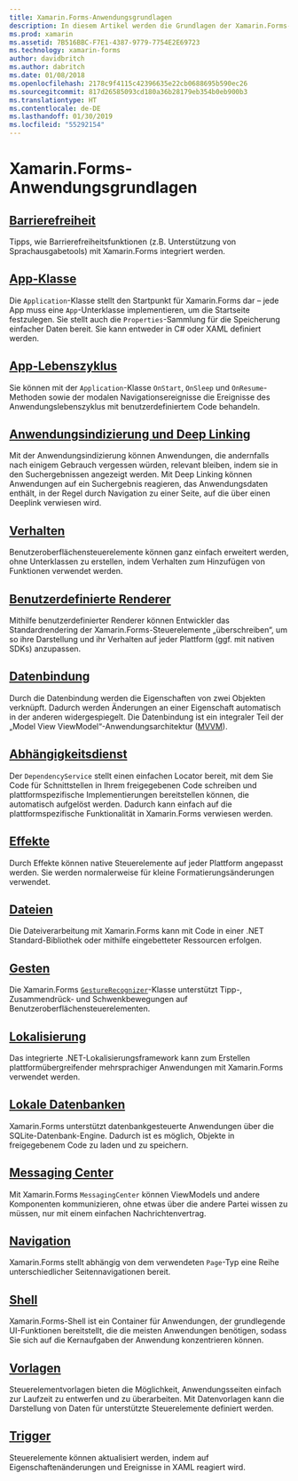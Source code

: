 ```yaml
---
title: Xamarin.Forms-Anwendungsgrundlagen
description: In diesem Artikel werden die Grundlagen der Xamarin.Forms-Anwendungsentwicklung erläutert, einschließlich aller erforderlichen Grundlagen bis hin zu den letzten Details wie die Barrierefreiheit und Lokalisierung.
ms.prod: xamarin
ms.assetid: 7B516BBC-F7E1-4387-9779-7754E2E69723
ms.technology: xamarin-forms
author: davidbritch
ms.author: dabritch
ms.date: 01/08/2018
ms.openlocfilehash: 2178c9f4115c42396635e22cb0688695b590ec26
ms.sourcegitcommit: 817d26585093cd180a36b28179eb354b0eb900b3
ms.translationtype: HT
ms.contentlocale: de-DE
ms.lasthandoff: 01/30/2019
ms.locfileid: "55292154"
---
```

# <a name="xamarinforms-application-fundamentals"></a>Xamarin.Forms-Anwendungsgrundlagen

## <a name="accessibilityaccessibilityindexmd"></a>[Barrierefreiheit](accessibility/index.md)

Tipps, wie Barrierefreiheitsfunktionen (z.B. Unterstützung von Sprachausgabetools) mit Xamarin.Forms integriert werden.

## <a name="app-classapplication-classmd"></a>[App-Klasse](application-class.md)

Die `Application`-Klasse stellt den Startpunkt für Xamarin.Forms dar – jede App muss eine `App`-Unterklasse implementieren, um die Startseite festzulegen. Sie stellt auch die `Properties`-Sammlung für die Speicherung einfacher Daten bereit. Sie kann entweder in C# oder XAML definiert werden.

## <a name="app-lifecycleapp-lifecyclemd"></a>[App-Lebenszyklus](app-lifecycle.md)

Sie können mit der `Application`-Klasse `OnStart`, `OnSleep` und `OnResume`-Methoden sowie der modalen Navigationsereignisse die Ereignisse des Anwendungslebenszyklus mit benutzerdefiniertem Code behandeln.

## <a name="application-indexing-and-deep-linkingdeep-linkingmd"></a>[Anwendungsindizierung und Deep Linking](deep-linking.md)

Mit der Anwendungsindizierung können Anwendungen, die andernfalls nach einigem Gebrauch vergessen würden, relevant bleiben, indem sie in den Suchergebnissen angezeigt werden. Mit Deep Linking können Anwendungen auf ein Suchergebnis reagieren, das Anwendungsdaten enthält, in der Regel durch Navigation zu einer Seite, auf die über einen Deeplink verwiesen wird.

## <a name="behaviorsbehaviorsindexmd"></a>[Verhalten](behaviors/index.md)

Benutzeroberflächensteuerelemente können ganz einfach erweitert werden, ohne Unterklassen zu erstellen, indem Verhalten zum Hinzufügen von Funktionen verwendet werden.

## <a name="custom-rendererscustom-rendererindexmd"></a>[Benutzerdefinierte Renderer](custom-renderer/index.md)

Mithilfe benutzerdefinierter Renderer können Entwickler das Standardrendering der Xamarin.Forms-Steuerelemente „überschreiben“, um so ihre Darstellung und ihr Verhalten auf jeder Plattform (ggf. mit nativen SDKs) anzupassen.

## <a name="data-bindingdata-bindingindexmd"></a>[Datenbindung](data-binding/index.md)

Durch die Datenbindung werden die Eigenschaften von zwei Objekten verknüpft. Dadurch werden Änderungen an einer Eigenschaft automatisch in der anderen widergespiegelt. Die Datenbindung ist ein integraler Teil der „Model View ViewModel“-Anwendungsarchitektur ([MVVM](~/xamarin-forms/enterprise-application-patterns/mvvm.md)).

## <a name="dependency-servicedependency-serviceindexmd"></a>[Abhängigkeitsdienst](dependency-service/index.md)

Der `DependencyService` stellt einen einfachen Locator bereit, mit dem Sie Code für Schnittstellen in Ihrem freigegebenen Code schreiben und plattformspezifische Implementierungen bereitstellen können, die automatisch aufgelöst werden. Dadurch kann einfach auf die plattformspezifische Funktionalität in Xamarin.Forms verwiesen werden.

## <a name="effectseffectsindexmd"></a>[Effekte](effects/index.md)

Durch Effekte können native Steuerelemente auf jeder Plattform angepasst werden. Sie werden normalerweise für kleine Formatierungsänderungen verwendet.

## <a name="filesfilesmd"></a>[Dateien](files.md)

Die Dateiverarbeitung mit Xamarin.Forms kann mit Code in einer .NET Standard-Bibliothek oder mithilfe eingebetteter Ressourcen erfolgen.

## <a name="gesturesgesturesindexmd"></a>[Gesten](gestures/index.md)

Die Xamarin.Forms [`GestureRecognizer`](xref:Xamarin.Forms.GestureRecognizer)-Klasse unterstützt Tipp-, Zusammendrück- und Schwenkbewegungen auf Benutzeroberflächensteuerelementen.

## <a name="localizationlocalizationindexmd"></a>[Lokalisierung](localization/index.md)

Das integrierte .NET-Lokalisierungsframework kann zum Erstellen plattformübergreifender mehrsprachiger Anwendungen mit Xamarin.Forms verwendet werden.

## <a name="local-databasesdatabasesmd"></a>[Lokale Datenbanken](databases.md)

Xamarin.Forms unterstützt datenbankgesteuerte Anwendungen über die SQLite-Datenbank-Engine. Dadurch ist es möglich, Objekte in freigegebenem Code zu laden und zu speichern.

## <a name="messaging-centermessaging-centermd"></a>[Messaging Center](messaging-center.md)

Mit Xamarin.Forms `MessagingCenter` können ViewModels und andere Komponenten kommunizieren, ohne etwas über die andere Partei wissen zu müssen, nur mit einem einfachen Nachrichtenvertrag.

## <a name="navigationnavigationindexmd"></a>[Navigation](navigation/index.md)

Xamarin.Forms stellt abhängig von dem verwendeten `Page`-Typ eine Reihe unterschiedlicher Seitennavigationen bereit.

## <a name="shellshellmd"></a>[Shell](shell.md)

Xamarin.Forms-Shell ist ein Container für Anwendungen, der grundlegende UI-Funktionen bereitstellt, die die meisten Anwendungen benötigen, sodass Sie sich auf die Kernaufgaben der Anwendung konzentrieren können.

## <a name="templatestemplatesindexmd"></a>[Vorlagen](templates/index.md)

Steuerelementvorlagen bieten die Möglichkeit, Anwendungsseiten einfach zur Laufzeit zu entwerfen und zu überarbeiten. Mit Datenvorlagen kann die Darstellung von Daten für unterstützte Steuerelemente definiert werden.

## <a name="triggerstriggersmd"></a>[Trigger](triggers.md)

Steuerelemente können aktualisiert werden, indem auf Eigenschaftenänderungen und Ereignisse in XAML reagiert wird.
